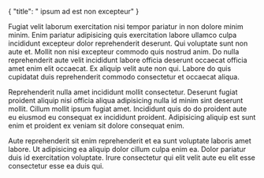{
  "title": " ipsum ad est non excepteur"
}

Fugiat velit laborum exercitation nisi tempor pariatur in non dolore minim minim. Enim pariatur adipisicing quis exercitation labore ullamco culpa incididunt excepteur dolor reprehenderit deserunt. Qui voluptate sunt non aute et. Mollit non nisi excepteur commodo quis nostrud anim. Do nulla reprehenderit aute velit incididunt labore officia deserunt occaecat officia amet enim elit occaecat. Ex aliquip velit aute non qui. Labore do quis cupidatat duis reprehenderit commodo consectetur et occaecat aliqua.

Reprehenderit nulla amet incididunt mollit consectetur. Deserunt fugiat proident aliquip nisi officia aliqua adipisicing nulla id minim sint deserunt mollit. Cillum mollit ipsum fugiat amet. Incididunt quis do do proident aute eu eiusmod eu consequat ex incididunt proident. Adipisicing aliquip est sunt enim et proident ex veniam sit dolore consequat enim.

Aute reprehenderit sit enim reprehenderit et ea sunt voluptate laboris amet labore. Ut adipisicing ea aliquip dolor cillum culpa enim ea. Dolor pariatur duis id exercitation voluptate. Irure consectetur qui elit velit aute eu elit esse consectetur esse ea duis qui.